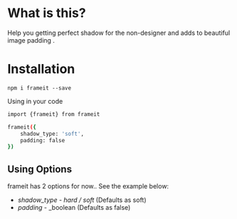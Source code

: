 # What is this?

Help you getting perfect shadow for the non-designer and adds to beautiful image padding .

# Installation

`npm i frameit --save`

Using in your code

```bash
import {frameit} from frameit

frameit({
    shadow_type: 'soft',
    padding: false
})
```

## Using Options

frameit has 2 options for now.. See the example below:

* *shadow_type* - _hard / soft_ (Defaults as soft)
* *padding* - _boolean (Defaults as false)
